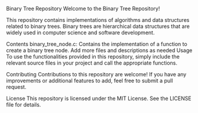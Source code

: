 Binary Tree Repository
Welcome to the Binary Tree Repository!

This repository contains implementations of algorithms and data structures related to binary trees. Binary trees are hierarchical data structures that are widely used in computer science and software development.

Contents
binary_tree_node.c: Contains the implementation of a function to create a binary tree node.
Add more files and descriptions as needed
Usage
To use the functionalities provided in this repository, simply include the relevant source files in your project and call the appropriate functions.

Contributing
Contributions to this repository are welcome! If you have any improvements or additional features to add, feel free to submit a pull request.

License
This repository is licensed under the MIT License. See the LICENSE file for details.
